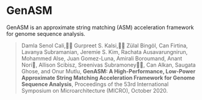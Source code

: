 # GenASM
GenASM is an approximate string matching (ASM) acceleration framework for genome sequence analysis.

>Damla Senol Cali,􏰁􏰀 Gurpreet S. Kalsi,􏰁􏰀 Zülal Bingöl, Can Firtina, Lavanya Subramanian, Jeremie S. Kim, Rachata Ausavarungnirun, Mohammed Alse, Juan Gomez-Luna, Amirali Boroumand, Anant Nori􏰁, Allison Scibisz, Sreenivas Subramoney􏰁􏰀, Can Alkan, Saugata Ghose, and Onur Mutlu,
**GenASM: A High-Performance, Low-Power Approximate String Matching Acceleration Framework for Genome Sequence Analysis**,
Proceedings of the 53rd International Symposium on Microarchitecture (MICRO), October 2020. 
